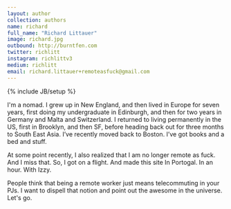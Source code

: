 ```yaml
---
layout: author
collection: authors
name: richard
full_name: "Richard Littauer"
image: richard.jpg
outbound: http://burntfen.com
twitter: richlitt
instagram: richlittv3
medium: richlitt
email: richard.littauer+remoteasfuck@gmail.com
---
```

{% include JB/setup %}

I'm a nomad. I grew up in New England, and then lived in Europe for seven years, first doing my undergraduate in Edinburgh, and then for two years in Germany and Malta and Switzerland. I returned to living permanently in the US, first in Brooklyn, and then SF, before heading back out for three months to South East Asia. I’ve recently moved back to Boston. I’ve got books and a bed and stuff.

At some point recently, I also realized that I am no longer remote as fuck. And I miss that. So, I got on a flight. And made this site In Portogal. In an hour. With Izzy.

People think that being a remote worker just means telecommuting in your PJs. I want to dispell that notion and point out the awesome in the universe. Let's go.